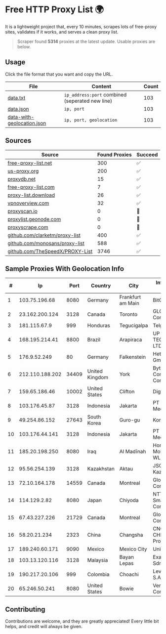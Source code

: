 
# Free HTTP Proxy List 🌍

It is a lightweight project that, every 10 minutes, scrapes lots of free-proxy sites, validates if it works, and serves a clean proxy list.


> Scraper found **5314** proxies at the latest update. Usable proxies are below.

## Usage

Click the file format that you want and copy the URL.


|File|Content|Count|
|----|-------|-----|
|[data.txt](https://raw.githubusercontent.com/themiralay/Proxy-List-World/master/data.txt)|`ip_address:port` combined (seperated new line)|103|
|[data.json](https://raw.githubusercontent.com/themiralay/Proxy-List-World/master/data.json)|`ip, port`|103|
|[data-with-geolocation.json](https://raw.githubusercontent.com/themiralay/Proxy-List-World/master/data-with-geolocation.json)|`ip, port, geolocation`|103|

## Sources

|Source|Found Proxies|Succeed|
|------|-------------|-------|
|[free-proxy-list.net](https://free-proxy-list.net)|300|✅|
|[us-proxy.org](https://www.us-proxy.org)|200|✅|
|[proxydb.net](http://proxydb.net)|15|✅|
|[free-proxy-list.com](https://free-proxy-list.com/?page=&port=&type%5B%5D=http&type%5B%5D=https&up_time=0&search=Search)|7|✅|
|[proxy-list.download](https://www.proxy-list.download/HTTP)|26|✅|
|[vpnoverview.com](https://vpnoverview.com/privacy/anonymous-browsing/free-proxy-servers)|32|✅|
|[proxyscan.io](https://www.proxyscan.io)|0|🚫|
|[proxylist.geonode.com](https://proxylist.geonode.com/api/proxy-list?limit=300&page=1&sort_by=lastChecked&sort_type=desc&protocols=http,https)|0|🚫|
|[proxyscrape.com](https://api.proxyscrape.com/v2/?request=displayproxies&protocol=http&timeout=10000&country=all&ssl=all&anonymity=all)|0|🚫|
|[github.com/clarketm/proxy-list](https://raw.githubusercontent.com/clarketm/proxy-list/master/proxy-list-raw.txt)|400|✅|
|[github.com/monosans/proxy-list](https://raw.githubusercontent.com/monosans/proxy-list/main/proxies/http.txt)|588|✅|
|[github.com/TheSpeedX/PROXY-List](https://raw.githubusercontent.com/TheSpeedX/PROXY-List/master/http.txt)|3746|✅|


## Sample Proxies With Geolocation Info

|#|Ip|Port|Country|City|Internet Service Provider|
|-|--|----|-------|----|-------------------------|
|1|103.75.196.68|8080|Germany|Frankfurt am Main|BitCommand LLC|
|2|23.162.200.124|3128|Canada|Toronto|GLOBALTELEHOST Corp.|
|3|181.115.67.9|999|Honduras|Tegucigalpa|Telgua|
|4|168.195.214.41|8800|Brazil|Arapiraca|UP SOLUCOES EM TECNOLOGIA LTDA|
|5|176.9.52.249|80|Germany|Falkenstein|Hetzner Online GmbH|
|6|212.110.188.202|34409|United Kingdom|York|Bytemark Computer Consulting Ltd /19|
|7|159.65.186.46|10002|United States|Clifton|DigitalOcean, LLC|
|8|103.176.45.87|3128|Indonesia|Jakarta|PT Era Digital Media|
|9|49.254.86.152|27643|South Korea|Guro-gu|Korea Telecom|
|10|103.176.44.141|3128|Indonesia|Jakarta|PT Era Digital Media|
|11|185.20.198.250|8080|Iraq|Al Madīnah|Horizon Scope Mobile Telecom WLL|
|12|95.56.254.139|3128|Kazakhstan|Aktau|JSC Kazakhtelecom|
|13|72.10.164.178|14559|Canada|Montreal|GloboTech Communications|
|14|114.129.2.82|8080|Japan|Chiyoda|NTT SmartConnect Corporation|
|15|67.43.227.226|21729|Canada|Montreal|GloboTech Communications|
|16|58.20.21.234|2323|China|Changsha|CNC Group CHINA169 Hunan Province Network|
|17|189.240.60.171|9090|Mexico|Mexico City|Uninet S.A. de C.V.|
|18|103.13.120.116|3128|Malaysia|Bayan Lepas|Exa Bytes Network Sdn.Bhd.|
|19|190.217.20.106|999|Colombia|Choachi|Level 3 Colombia S.A|
|20|65.246.50.241|8080|United States|Bowie|Verizon Communications|



## Contributing

Contributions are welcome, and they are greatly appreciated! Every
little bit helps, and credit will always be given.

